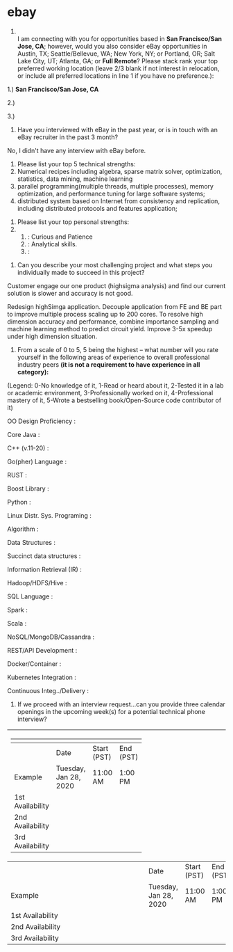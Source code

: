 # ebay



1. \
   I am connecting with you for opportunities based in **San Francisco/San Jose, CA**; however, would you also consider eBay opportunities in Austin, TX; Seattle/Bellevue, WA; New York, NY; or Portland, OR; Salt Lake City, UT; Atlanta, GA; or **Full Remote**?  Please stack rank your top preferred working location (leave 2/3 blank if not interest in relocation, or include all preferred locations in line 1 if you have no preference.):

1.) **San Francisco/San Jose, CA**

2.)

3.)

1. Have you interviewed with eBay in the past year, or is in touch with an eBay recruiter in the past 3 month?

&#x20;No,  I didn't have any interview with eBay before.&#x20;

1. Please list your top 5 technical strengths:
2. Numerical recipes including algebra, sparse matrix solver, optimization, statistics, data mining, machine learning
3. parallel programming(multiple threads, multiple processes), memory optimization, and performance tuning for large software systems;
4. distributed system based on Internet from consistency and replication, including distributed protocols and features application;



&#x20;

1. Please list your top personal strengths:
2.
   1. : Curious and Patience
   2. : Analytical skills.
   3. :

&#x20;

&#x20;

1. Can you describe your most challenging project and what steps you individually made to succeed in this project?

Customer engage our one product (highsigma analysis) and find our current solution is slower and accuracy is not good.&#x20;

&#x20;Redesign highSimga application. Decouple application from FE and BE part to improve multiple process scaling up to 200 cores. To resolve high dimension accuracy and performance, combine importance sampling and machine learning method to predict circuit yield. Improve 3-5x speedup under high dimension situation.

&#x20;

&#x20;

&#x20;

&#x20;

1. From a scale of 0 to 5, 5 being the highest – what number will you rate yourself in the following areas of experience to overall  professional industry peers **(it is not a requirement to have experience in all category):**

&#x20;

&#x20;               (Legend: 0-No knowledge of it, 1-Read or heard about it, 2-Tested it in a lab or academic environment, 3-Professionally worked on it, 4-Professional mastery of it, 5-Wrote a bestselling book/Open-Source code contributor of it)

&#x20;

OO Design Proficiency                    :

Core Java                                             :

C++ (v.11-20)                                     :

Go(pher) Language                         :

RUST                                                     :

Boost Library                                      :

Python                                                 :

Linux Distr. Sys. Programing         :

Algorithm                                            :

Data Structures                                 :

Succinct data structures                :

Information Retrieval (IR)             :

Hadoop/HDFS/Hive                        :

SQL Language                                    :

Spark                                                     :

Scala                                                      :

NoSQL/MongoDB/Cassandra      :

REST/API Development                 :

Docker/Container                            :

Kubernetes Integration                 :

Continuous Integ../Delivery        :

&#x20;

&#x20;

&#x20;

1. If we proceed with an interview request…can you provide three calendar openings in the upcoming week(s) for a potential technical phone interview?

| <table data-header-hidden><thead><tr><th></th><th></th><th></th><th></th></tr></thead><tbody><tr><td></td><td>Date</td><td>Start (PST)</td><td>End (PST)</td></tr><tr><td>Example</td><td>Tuesday, Jan 28, 2020</td><td>11:00 AM</td><td>1:00 PM</td></tr><tr><td>1st Availability</td><td> </td><td> </td><td> </td></tr><tr><td>2nd Availability</td><td> </td><td> </td><td> </td></tr><tr><td>3rd  Availability</td><td> </td><td> </td><td> </td></tr></tbody></table> |                       |             |           |
| --------------------------------------------------------------------------------------------------------------------------------------------------------------------------------------------------------------------------------------------------------------------------------------------------------------------------------------------------------------------------------------------------------------------------------------------------------------------------- | --------------------- | ----------- | --------- |
|                                                                                                                                                                                                                                                                                                                                                                                                                                                                             | Date                  | Start (PST) | End (PST) |
| Example                                                                                                                                                                                                                                                                                                                                                                                                                                                                     | Tuesday, Jan 28, 2020 | 11:00 AM    | 1:00 PM   |
| 1st Availability                                                                                                                                                                                                                                                                                                                                                                                                                                                            |                       |             |           |
| 2nd Availability                                                                                                                                                                                                                                                                                                                                                                                                                                                            |                       |             |           |
| 3rd  Availability                                                                                                                                                                                                                                                                                                                                                                                                                                                           |                       |             |           |
